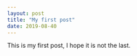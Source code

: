 ```yaml
---
layout: post
title: "My first post"
date: 2019-08-40
---
```


This is my first post, I hope it is not the last.
